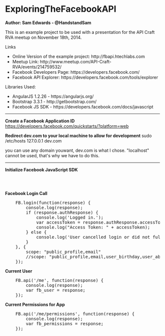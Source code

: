 ExploringTheFacebookAPI
=======================
<strong>Author: Sam Edwards - @HandstandSam</strong>

This is an example project to be used with a presentation for the API Craft RVA meetup on November 18th, 2014.

Links
<ul>
<li>Online Version of the example project: http://fbapi.htechlabs.com</li>
<li>Meetup Link: http://www.meetup.com/API-Craft-RVA/events/214759532/</li>
<li>Facebook Developers Page: https://developers.facebook.com/</li>
<li>Facebook API Explorer: https://developers.facebook.com/tools/explorer</li>
</ul>

Libraries Used:
<ul>
	<li>AngularJS 1.2.26 - https://angularjs.org/</li>
	<li>Bootstrap 3.3.1 - http://getbootstrap.com/</li>
	<li>Facebook JS SDK - https://developers.facebook.com/docs/javascript</li>
</ul>

<hr/>

<strong>Create a Facebook Application ID</strong>
https://developers.facebook.com/quickstarts/?platform=web

<strong>Redirect dev.com to your local machine to allow for development</strong>
sudo /etc/hosts
127.0.0.1	dev.com

you can use any domain youwant, dev.com is what I chose.  "localhost" cannot be used, that's why we have to do this.

<hr/>

<strong>Initialize Facebook JavaScript SDK</strong>
<pre>
<script>
    window.fbAsyncInit = function () {
        FB.init({
            appId: '{YOUR_APP_ID}',
            version: 'v2.2'
        });
    };

    (function (d, s, id) {
        var js, fjs = d.getElementsByTagName(s)[0];
        if (d.getElementById(id)) {
            return;
        }
        js = d.createElement(s);
        js.id = id;
        js.src = "//connect.facebook.net/en_US/sdk.js";
        fjs.parentNode.insertBefore(js, fjs);
    }(document, 'script', 'facebook-jssdk'));
</script>
</pre>

<strong>Facebook Login Call</strong>
<pre>
	FB.login(function(response) {
		console.log(response);
		if (response.authResponse) {
			console.log('Logged in.');
			var accessToken = response.authResponse.accessToken;
			console.log("Access Token: " + accessToken);
		} else {
			console.log('User cancelled login or did not fully authorize.');
		}
	}, {
		scope: "public_profile,email"
		//scope: "public_profile,email,user_birthday,user_about_me,user_status,user_location,user_hometown,user_birthday,user_website"
	});
</pre>

<strong>Current User</strong>
<pre>
	FB.api('/me', function(response) {
		console.log(response);
		var fb_user = response;
	});
</pre>

<strong>Current Permissions for App</strong>
<pre>
	FB.api('/me/permissions', function(response) {
		console.log(response);
		var fb_permissions = response;
	});
</pre>